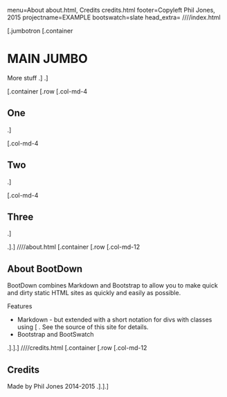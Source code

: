 menu=About about.html, Credits credits.html
footer=Copyleft Phil Jones, 2015
projectname=EXAMPLE
bootswatch=slate
head_extra=
////index.html

[.jumbotron [.container
# MAIN JUMBO
More stuff
.] .]

[.container [.row
[.col-md-4 
## One
.]

[.col-md-4
## Two
.]

[.col-md-4
## Three
.]

.].]
////about.html
[.container [.row [.col-md-12

## About BootDown

BootDown combines Markdown and Bootstrap to allow you to make quick and dirty static HTML sites as quickly and easily as possible.

Features 

  * Markdown - but extended with a short notation for divs with classes using [&nbsp;. See the source of this site for details.
  * Bootstrap and BootSwatch 

.].].]
////credits.html
[.container [.row [.col-md-12
## Credits 

Made by Phil Jones 2014-2015
.].].]



